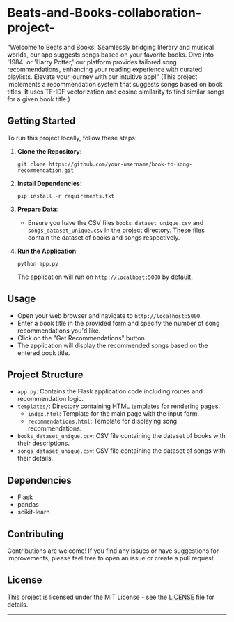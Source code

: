 # Beats-and-Books-collaboration-project-
"Welcome to Beats and Books! Seamlessly bridging literary and musical worlds, our app suggests songs based on your favorite books. Dive into '1984' or 'Harry Potter,' our platform provides tailored song recommendations, enhancing your reading experience with curated playlists. Elevate your journey with our intuitive app!"
(This project implements a recommendation system that suggests songs based on book titles. It uses TF-IDF vectorization and cosine similarity to find similar songs for a given book title.)

## Getting Started

To run this project locally, follow these steps:

1. **Clone the Repository**: 
    ```
    git clone https://github.com/your-username/book-to-song-recommendation.git
    ```

2. **Install Dependencies**:
    ```
    pip install -r requirements.txt
    ```

3. **Prepare Data**:
    - Ensure you have the CSV files `books_dataset_unique.csv` and `songs_dataset_unique.csv` in the project directory. These files contain the dataset of books and songs respectively.

4. **Run the Application**:
    ```
    python app.py
    ```
    The application will run on `http://localhost:5000` by default.

## Usage

- Open your web browser and navigate to `http://localhost:5000`.
- Enter a book title in the provided form and specify the number of song recommendations you'd like.
- Click on the "Get Recommendations" button.
- The application will display the recommended songs based on the entered book title.

## Project Structure

- `app.py`: Contains the Flask application code including routes and recommendation logic.
- `templates/`: Directory containing HTML templates for rendering pages.
    - `index.html`: Template for the main page with the input form.
    - `recommendations.html`: Template for displaying song recommendations.
- `books_dataset_unique.csv`: CSV file containing the dataset of books with their descriptions.
- `songs_dataset_unique.csv`: CSV file containing the dataset of songs with their details.

## Dependencies

- Flask
- pandas
- scikit-learn

## Contributing

Contributions are welcome! If you find any issues or have suggestions for improvements, please feel free to open an issue or create a pull request.

## License

This project is licensed under the MIT License - see the [LICENSE](LICENSE) file for details.

---

